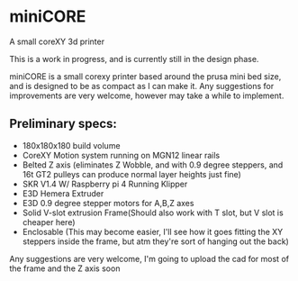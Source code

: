 # miniCORE
A small coreXY 3d printer

This is a work in progress, and is currently still in the design phase.

miniCORE is a small corexy printer based around the prusa mini bed size, and is designed to be as compact as I can make it. Any suggestions for improvements are very welcome, however may take a while to implement. 

## Preliminary specs:

* 180x180x180 build volume
* CoreXY Motion system running on MGN12 linear rails
* Belted Z axis (eliminates Z Wobble, and with 0.9 degree steppers, and 16t GT2 pulleys can produce normal layer heights just fine)
* SKR V1.4 W/ Raspberry pi 4 Running Klipper
* E3D Hemera Extruder
* E3D 0.9 degree stepper motors for A,B,Z axes
* Solid V-slot extrusion Frame(Should also work with T slot, but V slot is cheaper here)
* Enclosable (This may become easier, I'll see how it goes fitting the XY steppers inside the frame, but atm they're sort of hanging out the back)

Any suggestions are very welcome, I'm going to upload the cad for most of the frame and the Z axis soon


